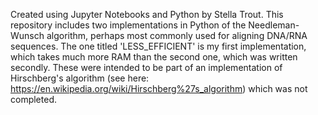 Created using Jupyter Notebooks and Python by Stella Trout.
This repository includes two implementations in Python of the Needleman-Wunsch algorithm, perhaps most commonly used for aligning DNA/RNA sequences. The one titled 'LESS_EFFICIENT' is my first implementation, which takes much more RAM than the second one, which was written secondly. These were intended to be part of an implementation of Hirschberg's algorithm (see here: https://en.wikipedia.org/wiki/Hirschberg%27s_algorithm) which was not completed.   
